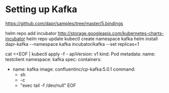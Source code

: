 # Setting up Kafka
https://github.com/dapr/samples/tree/master/5.bindings

helm repo add incubator http://storage.googleapis.com/kubernetes-charts-incubator
helm repo update
kubectl create namespace kafka
helm install dapr-kafka --namespace kafka incubator/kafka --set replicas=1

cat <<EOF | kubectl apply -f -
apiVersion: v1
kind: Pod
metadata:
  name: testclient
  namespace: kafka
spec:
  containers:
  - name: kafka
    image: confluentinc/cp-kafka:5.0.1
    command:
      - sh
      - -c
      - "exec tail -f /dev/null"
EOF